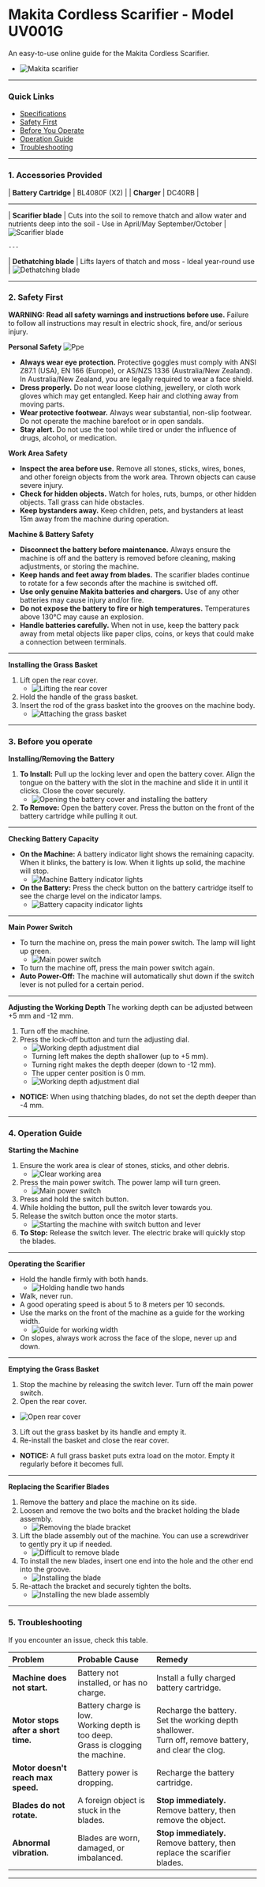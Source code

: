 # Makita Cordless Scarifier - Model UV001G

An easy-to-use online guide for the Makita Cordless Scarifier.
* ![Makita scarifier](images/scarifierimage.png)
---

### Quick Links
* [Specifications](#1-accessories-provided)
* [Safety First](#2-safety-first)
* [Before You Operate](#3-before-you-operate)
* [Operation Guide](#4-operation-guide)
* [Troubleshooting](#5-troubleshooting)


---

### 1. Accessories Provided


| **Battery Cartridge** | BL4080F (X2) |
| **Charger** | DC40RB |


---

 | **Scarifier blade** | Cuts into the soil to remove thatch and allow water and nutrients deep into the soil - Use in April/May September/October | 
     ![Scarifier blade](images/verticalcutter.png)


    ---
    
| **Dethatching blade** | Lifts layers of thatch and moss - Ideal year-round use | 
![Dethatching blade](images/thatchingblade.png)


---

### 2. Safety First

**WARNING: Read all safety warnings and instructions before use.** Failure to follow all instructions may result in electric shock, fire, and/or serious injury.

**Personal Safety**
 ![Ppe](images/ppe.png)

* **Always wear eye protection.** Protective goggles must comply with ANSI Z87.1 (USA), EN 166 (Europe), or AS/NZS 1336 (Australia/New Zealand). In Australia/New Zealand, you are legally required to wear a face shield.
* **Dress properly.** Do not wear loose clothing, jewellery, or cloth work gloves which may get entangled. Keep hair and clothing away from moving parts.
* **Wear protective footwear.** Always wear substantial, non-slip footwear. Do not operate the machine barefoot or in open sandals.
* **Stay alert.** Do not use the tool while tired or under the influence of drugs, alcohol, or medication.

**Work Area Safety**
* **Inspect the area before use.** Remove all stones, sticks, wires, bones, and other foreign objects from the work area. Thrown objects can cause severe injury.
* **Check for hidden objects.** Watch for holes, ruts, bumps, or other hidden objects. Tall grass can hide obstacles.
* **Keep bystanders away.** Keep children, pets, and bystanders at least 15m away from the machine during operation.

**Machine & Battery Safety**
* **Disconnect the battery before maintenance.** Always ensure the machine is off and the battery is removed before cleaning, making adjustments, or storing the machine.
* **Keep hands and feet away from blades.** The scarifier blades continue to rotate for a few seconds after the machine is switched off.
* **Use only genuine Makita batteries and chargers.** Use of any other batteries may cause injury and/or fire.
* **Do not expose the battery to fire or high temperatures.** Temperatures above 130°C may cause an explosion.
* **Handle batteries carefully.** When not in use, keep the battery pack away from metal objects like paper clips, coins, or keys that could make a connection between terminals.


---

**Installing the Grass Basket**
1.  Lift open the rear cover.
    * ![Lifting the rear cover](images/openrearcover.png)
2.  Hold the handle of the grass basket.
3.  Insert the rod of the grass basket into the grooves on the machine body.
    * ![Attaching the grass basket](images/installgrassbasket.png)


---

### 3. Before you operate

**Installing/Removing the Battery**
1.  **To Install:** Pull up the locking lever and open the battery cover. Align the tongue on the battery with the slot in the machine and slide it in until it clicks. Close the cover securely.
    * ![Opening the battery cover and installing the battery](images/insertbatteries.png)
2.  **To Remove:** Open the battery cover. Press the button on the front of the battery cartridge while pulling it out.


---

**Checking Battery Capacity**
* **On the Machine:** A battery indicator light shows the remaining capacity. When it blinks, the battery is low. When it lights up solid, the machine will stop.
    * ![Machine Battery indicator lights](images/remainingbatterymachine.png)
* **On the Battery:** Press the check button on the battery cartridge itself to see the charge level on the indicator lamps.
    * ![Battery capacity indicator lights](images/remainingbattery.png)


---

**Main Power Switch**
* To turn the machine on, press the main power switch. The lamp will light up green.
    * ![Main power switch](images/mainpowerswitch.png)
* To turn the machine off, press the main power switch again.
* **Auto Power-Off:** The machine will automatically shut down if the switch lever is not pulled for a certain period.


---

**Adjusting the Working Depth**
The working depth can be adjusted between +5 mm and -12 mm.
1.  Turn off the machine.
2.  Press the lock-off button and turn the adjusting dial.
    * ![Working depth adjustment dial](images/workingdepth.png)
    * Turning left makes the depth shallower (up to +5 mm).
    * Turning right makes the depth deeper (down to -12 mm).
    * The upper center position is 0 mm.
    * ![Working depth adjustment dial](images/depthdial1to5.png)
* **NOTICE:** When using thatching blades, do not set the depth deeper than -4 mm.


---

### 4. Operation Guide

**Starting the Machine**
1.  Ensure the work area is clear of stones, sticks, and other debris.
    * ![Clear working area](images/dontuseweeds.png)
2.  Press the main power switch. The power lamp will turn green.
    * ![Main power switch](images/mainpowerswitch.png)
3.  Press and hold the switch button.
4.  While holding the button, pull the switch lever towards you.
5.  Release the switch button once the motor starts.
    * ![Starting the machine with switch button and lever](images/pulllevertowardyou.png)
6.  **To Stop:** Release the switch lever. The electric brake will quickly stop the blades.


---

**Operating the Scarifier**
* Hold the handle firmly with both hands.
    * ![Holding handle two hands](images/holdhandlehands.png)
* Walk, never run.
* A good operating speed is about 5 to 8 meters per 10 seconds.
* Use the marks on the front of the machine as a guide for the working width.
    * ![Guide for working width](images/marksworkingwidth.png)
* On slopes, always work across the face of the slope, never up and down.


---

**Emptying the Grass Basket**
1.  Stop the machine by releasing the switch lever. Turn off the main power switch.
2.  Open the rear cover.
   * ![Open rear cover](images/openrearcover.png)
3.  Lift out the grass basket by its handle and empty it.
4.  Re-install the basket and close the rear cover.
* **NOTICE:** A full grass basket puts extra load on the motor. Empty it regularly before it becomes full.


---

**Replacing the Scarifier Blades**
1.  Remove the battery and place the machine on its side.
2.  Loosen and remove the two bolts and the bracket holding the blade assembly.
    * ![Removing the blade bracket](images/removescarifierblade.png)
3.  Lift the blade assembly out of the machine. You can use a screwdriver to gently pry it up if needed.
    * ![Difficult to remove blade](images/difficulttoremove.png)
4.  To install the new blades, insert one end into the hole and the other end into the groove.
    * ![Installing the blade](images/installblade.png)
5.  Re-attach the bracket and securely tighten the bolts.
    * ![Installing the new blade assembly](images/installblade2.png)


---

### 5. Troubleshooting

If you encounter an issue, check this table.

| Problem | Probable Cause | Remedy |
| :--- | :--- | :--- |
| **Machine does not start.** | Battery not installed, or has no charge. | Install a fully charged battery cartridge. |
| **Motor stops after a short time.** | Battery charge is low.<br>Working depth is too deep.<br>Grass is clogging the machine. | Recharge the battery.<br>Set the working depth shallower.<br>Turn off, remove battery, and clear the clog. |
| **Motor doesn't reach max speed.** | Battery power is dropping. | Recharge the battery cartridge. |
| **Blades do not rotate.** | A foreign object is stuck in the blades. | **Stop immediately.** Remove battery, then remove the object. |
| **Abnormal vibration.** | Blades are worn, damaged, or imbalanced. | **Stop immediately.** Remove battery, then replace the scarifier blades. |



---



